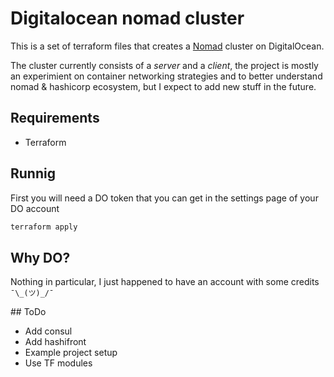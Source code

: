 # Digitalocean nomad cluster

This is a set of terraform files that creates a [Nomad](https://www.nomadproject.io)
cluster on DigitalOcean.

The cluster currently consists of a _server_ and a _client_, the project is
mostly an experimient on container networking strategies and to better
understand nomad & hashicorp ecosystem, but I expect to add new stuff in the
future.

## Requirements

* Terraform

## Runnig

First you will need a DO token that you can get in the settings page of your
DO account

```bash
terraform apply
```

## Why DO?

Nothing in particular, I just happened to have an account with some credits
`¯\_(ツ)_/¯`

## ToDo

- Add consul
- Add hashifront
- Example project setup
- Use TF modules
